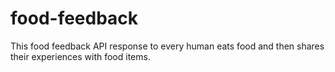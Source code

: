# food-feedback
This food feedback API response to every human eats food and then shares their experiences with food items.
